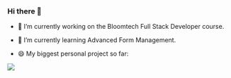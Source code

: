 ### Hi there 👋

<!--
**aingram84/aingram84** is a ✨ _special_ ✨ repository because its `README.md` (this file) appears on your GitHub profile.

Here are some ideas to get you started: -->

- 🔭 I’m currently working on the Bloomtech Full Stack Developer course.
- 🌱 I’m currently learning Advanced Form Management.

- 😄 My biggest personal project so far:
<a href="https://github.com/aingram84/battle_sim">
  <img align="left" src="https://github-readme-stats.vercel.app/api/pin/?username=aingram84&repo=battle_sim&title_color=001628&text_color=99D9D9&icon_color=E9072B&bg_color=355464" />
</a>


